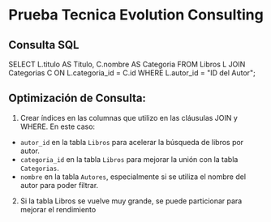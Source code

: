 # Prueba Tecnica Evolution Consulting
## Consulta SQL
SELECT 
    L.titulo AS Titulo,
    C.nombre AS Categoria
FROM 
    Libros L
JOIN 
    Categorias C ON L.categoria_id = C.id
WHERE 
    L.autor_id = "ID del Autor";

## Optimización de Consulta:
1. Crear índices en las columnas que utilizo en las cláusulas JOIN y WHERE. En este caso:
  - `autor_id` en la tabla `Libros` para acelerar la búsqueda de libros por autor.
  - `categoria_id` en la tabla `Libros` para mejorar la unión con la tabla `Categorias`.
  - `nombre` en la tabla `Autores`, especialmente si se utiliza el nombre del autor para poder filtrar.

2. Si la tabla Libros se vuelve muy grande, se puede particionar para mejorar el rendimiento
